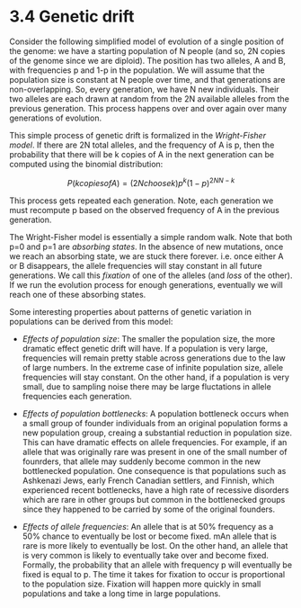 # 3.4 Genetic drift

Consider the following simplified model of evolution of a single position of the genome: we have a starting population of N people (and so, 2N copies of the genome since we are diploid).
The position has two alleles, A and B, with frequencies p and 1-p in the population.
We will assume that the population size is constant at N people over time, and that generations are non-overlapping.
So, every generation, we have N new individuals. Their two alleles are each drawn at random from the 2N available alleles from the previous generation.
This process happens over and over again over many generations of evolution.

This simple process of genetic drift is formalized in the *Wright-Fisher model*.
If there are 2N total alleles, and the frequency of A is p, then the probability that there will be k copies of A in the next generation can be computed using the binomial distribution:

$$P(k copies of A) = (2N choose k)p^k(1-p)^{2NN-k}$$

This process gets repeated each generation. Note, each generation we must recompute p based on the observed frequency of A in the previous generation.

The Wright-Fisher model is essentially a simple random walk. Note that both p=0 and p=1 are *absorbing states*. In the absence of new mutations, once we reach an absorbing state, we are stuck there forever. i.e. once either A or B disappears, the allele frequencies will stay constant in all future generations. We call this *fixation* of one of the alleles (and *loss* of the other). If we run the evolution process for enough generations, eventually we will reach one of these absorbing states.

Some interesting properties about patterns of genetic variation in populations can be derived from this model:

* *Effects of population size*: The smaller the population size, the more dramatic effect genetic drift will have. If a population is very large, frequencies will remain pretty stable across generations due to the law of large numbers. In the extreme case of infinite population size, allele frequencies will stay constant. On the other hand, if a population is very small, due to sampling noise there may be large fluctations in allele frequencies each generation.

* *Effects of population bottlenecks*: A population bottleneck occurs when a small group of founder individuals from an original population forms a new population group, creaing a substantial reduction in population size. This can have dramatic effects on allele frequencies. For example, if an allele that was originally rare was present in one of the small number of founrders, that allele may suddenly become common in the new bottlenecked population. One consequence is that populations such as Ashkenazi Jews, early French Canadian settlers, and Finnish, which experienced recent bottlenecks, have a high rate of recessive disorders which are rare in other groups but common in the bottlenecked groups since they happened to be carried by some of the original founders.

* *Effects of allele frequencies*: An allele that is at 50% frequency as a 50% chance to eventually be lost or become fixed. mAn allele that is rare is more likely to eventually be lost. On the other hand, an allele that is very common is likely to eventually take over and become fixed. Formally, the probability that an allele with frequency p will eventually be fixed is equal to p. The time it takes for fixation to occur is proportional to the population size. Fixation will happen more quickly in small populations and take a long time in large populations.
